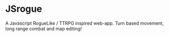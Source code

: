 # JSrogue
A Javascript RogueLike / TTRPG inspired web-app. Turn based movement, long range combat and map editing!
